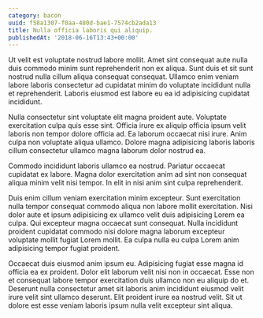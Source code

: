 ```yaml
---
category: bacon
uuid: f58a1307-f0aa-480d-bae1-7574cb2ada13
title: Nulla officia laboris qui aliquip.
publishedAt: '2018-06-16T13:43+00:00'
---
```


Ut velit est voluptate nostrud labore mollit. Amet sint consequat aute nulla duis commodo minim sunt reprehenderit non ex aliqua. Sunt duis et sit sunt nostrud nulla cillum aliqua consequat consequat. Ullamco enim veniam labore laboris consectetur ad cupidatat minim do voluptate incididunt nulla et reprehenderit. Laboris eiusmod est labore eu ea id adipisicing cupidatat incididunt.

Nulla consectetur sint voluptate elit magna proident aute. Voluptate exercitation culpa quis esse sint. Officia irure ex aliquip officia ipsum velit laboris non tempor dolore officia ad. Ea laborum occaecat nisi irure. Anim culpa non voluptate aliqua ullamco. Dolore magna adipisicing laboris laboris cillum consectetur ullamco magna laborum dolor nostrud ea.

Commodo incididunt laboris ullamco ea nostrud. Pariatur occaecat cupidatat ex labore. Magna dolor exercitation anim ad sint non consequat aliqua minim velit nisi tempor. In elit in nisi anim sint culpa reprehenderit.

Duis enim cillum veniam exercitation minim excepteur. Sunt exercitation nulla tempor consequat commodo aliqua non labore mollit exercitation. Nisi dolor aute et ipsum adipisicing ex ullamco velit duis adipisicing Lorem ea culpa. Qui excepteur magna occaecat sunt consequat. Nulla incididunt proident cupidatat commodo nisi dolore magna laborum excepteur voluptate mollit fugiat Lorem mollit. Ea culpa nulla eu culpa Lorem anim adipisicing tempor fugiat proident.

Occaecat duis eiusmod anim ipsum eu. Adipisicing fugiat esse magna id officia ea ex proident. Dolor elit laborum velit nisi non in occaecat. Esse non et consequat labore tempor exercitation duis ullamco non eu aliquip do et. Deserunt nulla consectetur amet sit laboris anim incididunt eiusmod velit irure velit sint ullamco deserunt. Elit proident irure ea nostrud velit. Sit ut dolore est esse veniam laboris ipsum nulla velit excepteur sint aliqua.
